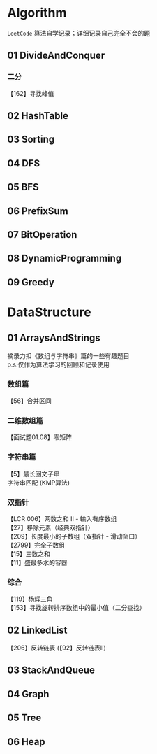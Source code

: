 
# Algorithm

`LeetCode` 算法自学记录；详细记录自己完全不会的题

## 01 DivideAndConquer

### 二分

【162】寻找峰值

## 02 HashTable

## 03 Sorting

## 04 DFS

## 05 BFS

## 06 PrefixSum

## 07 BitOperation

## 08 DynamicProgramming

## 09 Greedy

# DataStructure

## 01 ArraysAndStrings

摘录力扣《数组与字符串》篇的一些有趣题目  
p.s.仅作为算法学习的回顾和记录使用

### 数组篇

【56】合并区间

### 二维数组篇

【面试题01.08】零矩阵  

### 字符串篇

【5】最长回文子串  
字符串匹配 (KMP算法)  

### 双指针

【LCR 006】两数之和 II - 输入有序数组  
【27】移除元素（经典双指针）  
【209】长度最小的子数组（双指针 - 滑动窗口）  
【2799】完全子数组  
【15】三数之和  
【11】盛最多水的容器  

### 综合

【119】杨辉三角  
【153】寻找旋转排序数组中的最小值（二分查找）  

## 02 LinkedList

【206】反转链表 (【92】反转链表II)

## 03 StackAndQueue

## 04 Graph

## 05 Tree

## 06 Heap
